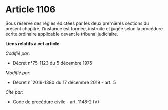 # Article 1106

Sous réserve des règles édictées par les deux premières sections du présent chapitre, l'instance est formée, instruite et
jugée selon la procédure écrite ordinaire applicable devant le tribunal judiciaire.

**Liens relatifs à cet article**

_Codifié par_:

  - Décret n°75-1123 du 5 décembre 1975

_Modifié par_:

  - Décret n°2019-1380 du 17 décembre 2019 - art. 5

_Cité par_:

  - Code de procédure civile - art. 1148-2 (V)
